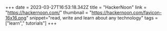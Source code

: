 +++
date = 2023-03-27T16:53:18.342Z
title = "HackerNoon"
link = "https://hackernoon.com/"
thumbnail = "https://hackernoon.com/favicon-16x16.png"
snippet="read, write and learn about any technology"
tags = ["learn"," tutorials"]
+++
